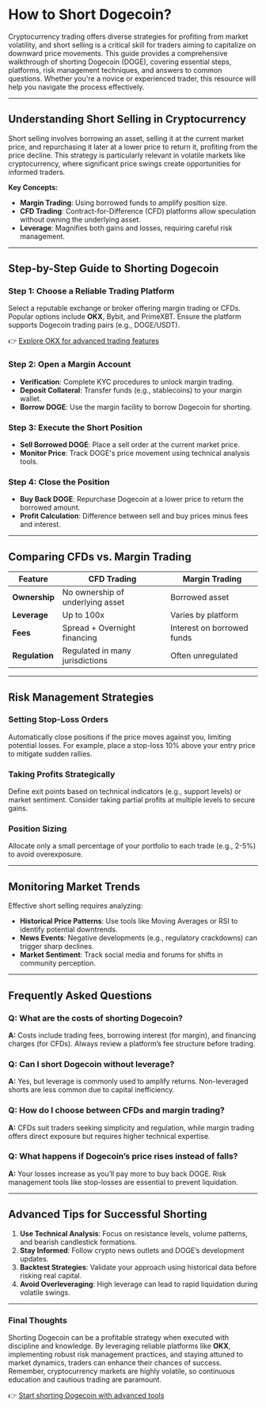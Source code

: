 # How to Short Dogecoin?

Cryptocurrency trading offers diverse strategies for profiting from market volatility, and short selling is a critical skill for traders aiming to capitalize on downward price movements. This guide provides a comprehensive walkthrough of shorting Dogecoin (DOGE), covering essential steps, platforms, risk management techniques, and answers to common questions. Whether you're a novice or experienced trader, this resource will help you navigate the process effectively.

---

## Understanding Short Selling in Cryptocurrency

Short selling involves borrowing an asset, selling it at the current market price, and repurchasing it later at a lower price to return it, profiting from the price decline. This strategy is particularly relevant in volatile markets like cryptocurrency, where significant price swings create opportunities for informed traders.

**Key Concepts:**
- **Margin Trading**: Using borrowed funds to amplify position size.
- **CFD Trading**: Contract-for-Difference (CFD) platforms allow speculation without owning the underlying asset.
- **Leverage**: Magnifies both gains and losses, requiring careful risk management.

---

## Step-by-Step Guide to Shorting Dogecoin

### Step 1: Choose a Reliable Trading Platform
Select a reputable exchange or broker offering margin trading or CFDs. Popular options include **OKX**, Bybit, and PrimeXBT. Ensure the platform supports Dogecoin trading pairs (e.g., DOGE/USDT).

👉 [Explore OKX for advanced trading features](https://bit.ly/okx-bonus)

### Step 2: Open a Margin Account
- **Verification**: Complete KYC procedures to unlock margin trading.
- **Deposit Collateral**: Transfer funds (e.g., stablecoins) to your margin wallet.
- **Borrow DOGE**: Use the margin facility to borrow Dogecoin for shorting.

### Step 3: Execute the Short Position
- **Sell Borrowed DOGE**: Place a sell order at the current market price.
- **Monitor Price**: Track DOGE's price movement using technical analysis tools.

### Step 4: Close the Position
- **Buy Back DOGE**: Repurchase Dogecoin at a lower price to return the borrowed amount.
- **Profit Calculation**: Difference between sell and buy prices minus fees and interest.

---

## Comparing CFDs vs. Margin Trading

| Feature                | CFD Trading                          | Margin Trading                      |
|------------------------|--------------------------------------|-------------------------------------|
| **Ownership**          | No ownership of underlying asset     | Borrowed asset                      |
| **Leverage**           | Up to 100x                           | Varies by platform                  |
| **Fees**               | Spread + Overnight financing         | Interest on borrowed funds          |
| **Regulation**         | Regulated in many jurisdictions      | Often unregulated                   |

---

## Risk Management Strategies

### Setting Stop-Loss Orders
Automatically close positions if the price moves against you, limiting potential losses. For example, place a stop-loss 10% above your entry price to mitigate sudden rallies.

### Taking Profits Strategically
Define exit points based on technical indicators (e.g., support levels) or market sentiment. Consider taking partial profits at multiple levels to secure gains.

### Position Sizing
Allocate only a small percentage of your portfolio to each trade (e.g., 2-5%) to avoid overexposure.

---

## Monitoring Market Trends

Effective short selling requires analyzing:
- **Historical Price Patterns**: Use tools like Moving Averages or RSI to identify potential downtrends.
- **News Events**: Negative developments (e.g., regulatory crackdowns) can trigger sharp declines.
- **Market Sentiment**: Track social media and forums for shifts in community perception.

---

## Frequently Asked Questions

### Q: What are the costs of shorting Dogecoin?
**A:** Costs include trading fees, borrowing interest (for margin), and financing charges (for CFDs). Always review a platform’s fee structure before trading.

### Q: Can I short Dogecoin without leverage?
**A:** Yes, but leverage is commonly used to amplify returns. Non-leveraged shorts are less common due to capital inefficiency.

### Q: How do I choose between CFDs and margin trading?
**A:** CFDs suit traders seeking simplicity and regulation, while margin trading offers direct exposure but requires higher technical expertise.

### Q: What happens if Dogecoin’s price rises instead of falls?
**A:** Your losses increase as you’ll pay more to buy back DOGE. Risk management tools like stop-losses are essential to prevent liquidation.

---

## Advanced Tips for Successful Shorting

1. **Use Technical Analysis**: Focus on resistance levels, volume patterns, and bearish candlestick formations.
2. **Stay Informed**: Follow crypto news outlets and DOGE’s development updates.
3. **Backtest Strategies**: Validate your approach using historical data before risking real capital.
4. **Avoid Overleveraging**: High leverage can lead to rapid liquidation during volatile swings.

---

### Final Thoughts

Shorting Dogecoin can be a profitable strategy when executed with discipline and knowledge. By leveraging reliable platforms like **OKX**, implementing robust risk management practices, and staying attuned to market dynamics, traders can enhance their chances of success. Remember, cryptocurrency markets are highly volatile, so continuous education and cautious trading are paramount.

👉 [Start shorting Dogecoin with advanced tools](https://bit.ly/okx-bonus)
